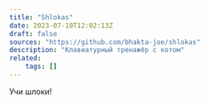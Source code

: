 ```yaml
---
title: "Shlokas"
date: 2023-07-10T12:02:13Z
draft: false
sources: "https://github.com/bhakta-joe/shlokas"
description: "Клавиатурный тренажёр с котом"
related:
    tags: []
---
```


Учи шлоки!